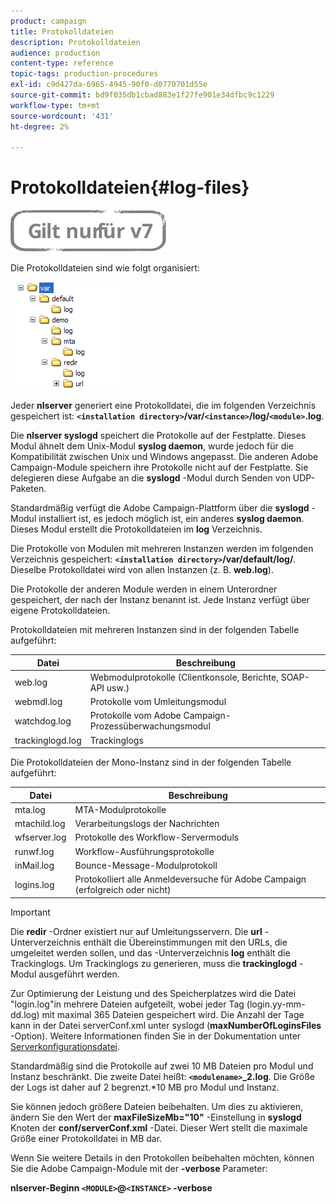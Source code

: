 ```yaml
---
product: campaign
title: Protokolldateien
description: Protokolldateien
audience: production
content-type: reference
topic-tags: production-procedures
exl-id: c9d427da-6965-4945-90f0-d0770701d55e
source-git-commit: bd9f035db1cbad883e1f27fe901e34dfbc9c1229
workflow-type: tm+mt
source-wordcount: '431'
ht-degree: 2%

---
```


# Protokolldateien{#log-files}

![](../../assets/v7-only.svg)

Die Protokolldateien sind wie folgt organisiert:

![](assets/d_ncs_directory.png)

Jeder **nlserver** generiert eine Protokolldatei, die im folgenden Verzeichnis gespeichert ist: **`<installation directory>`/var/`<instance>`/log/`<module>`.log**.

Die **nlserver syslogd** speichert die Protokolle auf der Festplatte. Dieses Modul ähnelt dem Unix-Modul **syslog daemon**, wurde jedoch für die Kompatibilität zwischen Unix und Windows angepasst. Die anderen Adobe Campaign-Module speichern ihre Protokolle nicht auf der Festplatte. Sie delegieren diese Aufgabe an die **syslogd** -Modul durch Senden von UDP-Paketen.

Standardmäßig verfügt die Adobe Campaign-Plattform über die **syslogd** -Modul installiert ist, es jedoch möglich ist, ein anderes **syslog daemon**. Dieses Modul erstellt die Protokolldateien im **log** Verzeichnis.

Die Protokolle von Modulen mit mehreren Instanzen werden im folgenden Verzeichnis gespeichert: **`<installation directory>`/var/default/log/**. Dieselbe Protokolldatei wird von allen Instanzen (z. B. **web.log**).

Die Protokolle der anderen Module werden in einem Unterordner gespeichert, der nach der Instanz benannt ist. Jede Instanz verfügt über eigene Protokolldateien.

Protokolldateien mit mehreren Instanzen sind in der folgenden Tabelle aufgeführt:

| Datei | Beschreibung |
|---|---|
| web.log | Webmodulprotokolle (Clientkonsole, Berichte, SOAP-API usw.) |
| webmdl.log | Protokolle vom Umleitungsmodul |
| watchdog.log | Protokolle vom Adobe Campaign-Prozessüberwachungsmodul |
| trackinglogd.log | Trackinglogs          |

Die Protokolldateien der Mono-Instanz sind in der folgenden Tabelle aufgeführt:

| Datei | Beschreibung |
|---|---|
| mta.log | MTA-Modulprotokolle |
| mtachild.log | Verarbeitungslogs der Nachrichten |
| wfserver.log | Protokolle des Workflow-Servermoduls |
| runwf.log | Workflow-Ausführungsprotokolle |
| inMail.log | Bounce-Message-Modulprotokoll |
| logins.log | Protokolliert alle Anmeldeversuche für Adobe Campaign (erfolgreich oder nicht) |

>[!IMPORTANT]
>
>Die **redir** -Ordner existiert nur auf Umleitungsservern. Die **url** -Unterverzeichnis enthält die Übereinstimmungen mit den URLs, die umgeleitet werden sollen, und das -Unterverzeichnis **log** enthält die Trackinglogs. Um Trackinglogs zu generieren, muss die **trackinglogd** -Modul ausgeführt werden.

Zur Optimierung der Leistung und des Speicherplatzes wird die Datei &quot;login.log&quot;in mehrere Dateien aufgeteilt, wobei jeder Tag (login.yy-mm-dd.log) mit maximal 365 Dateien gespeichert wird. Die Anzahl der Tage kann in der Datei serverConf.xml unter syslogd (**maxNumberOfLoginsFiles** -Option). Weitere Informationen finden Sie in der Dokumentation unter [Serverkonfigurationsdatei](../../installation/using/the-server-configuration-file.md#syslogd).

Standardmäßig sind die Protokolle auf zwei 10 MB Dateien pro Modul und Instanz beschränkt. Die zweite Datei heißt: **`<modulename>`_2.log**. Die Größe der Logs ist daher auf 2 begrenzt.&#42;10 MB pro Modul und Instanz.

Sie können jedoch größere Dateien beibehalten. Um dies zu aktivieren, ändern Sie den Wert der **maxFileSizeMb=&quot;10&quot;** -Einstellung in **syslogd** Knoten der **conf/serverConf.xml** -Datei. Dieser Wert stellt die maximale Größe einer Protokolldatei in MB dar.

Wenn Sie weitere Details in den Protokollen beibehalten möchten, können Sie die Adobe Campaign-Module mit der **-verbose** Parameter:

**nlserver-Beginn `<MODULE>`@`<INSTANCE>` -verbose**

